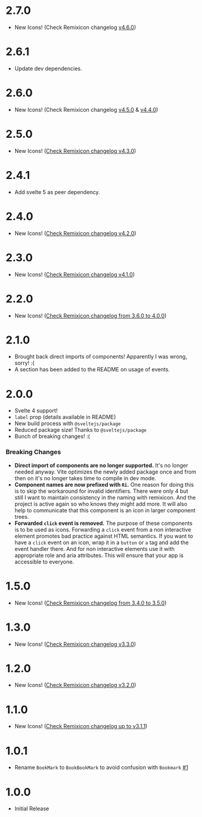 # 2.7.0

- New Icons! (Check Remixicon changelog [v4.6.0](https://github.com/Remix-Design/RemixIcon/releases/tag/v4.6.0))

# 2.6.1

- Update dev dependencies.

# 2.6.0

- New Icons! (Check Remixicon changelog [v4.5.0](https://github.com/Remix-Design/RemixIcon/releases/tag/v4.5.0) & [v4.4.0](https://github.com/Remix-Design/RemixIcon/releases/tag/v4.4.0))

# 2.5.0

- New Icons! ([Check Remixicon changelog v4.3.0](https://github.com/Remix-Design/RemixIcon/releases/tag/v4.3.0))

# 2.4.1

- Add svelte 5 as peer dependency.

# 2.4.0

- New Icons! ([Check Remixicon changelog v4.2.0](https://github.com/Remix-Design/RemixIcon/releases/tag/v4.2.0))

# 2.3.0

- New Icons! ([Check Remixicon changelog v4.1.0](https://github.com/Remix-Design/RemixIcon/releases/tag/v4.1.0))

# 2.2.0

- New Icons! ([Check Remixicon changelog from 3.6.0 to 4.0.0](https://github.com/Remix-Design/RemixIcon/releases))

# 2.1.0

- Brought back direct imports of components! Apparently I was wrong, sorry! :(
- A section has been added to the README on usage of events.

# 2.0.0

- Svelte 4 support!
- `label` prop (details available in README)
- New build process with `@sveltejs/package`
- Reduced package size! Thanks to `@sveltejs/package`
- Bunch of breaking changes! :(

### Breaking Changes

- **Direct import of components are no longer supported.** It's no longer needed anyway. Vite optimizes the newly added package once and from then on it's no longer takes time to compile in dev mode.
- **Component names are now prefixed with `Ri`.** One reason for doing this is to skip the workaround for invalid identifiers. There were only 4 but still I want to maintain consistency in the naming with remixicon. And the project is active again so who knows they might add more. It will also help to communicate that this component is an icon in larger component trees.
- **Forwarded `click` event is removed.** The purpose of these components is to be used as icons. Forwarding a `click` event from a non interactive element promotes bad practice against HTML semantics. If you want to have a `click` event on an icon, wrap it in a `button` or `a` tag and add the event handler there. And for non interactive elements use it with appropriate role and aria attributes. This will ensure that your app is accessible to everyone.

# 1.5.0

- New Icons! ([Check Remixicon changelog from 3.4.0 to 3.5.0](https://github.com/Remix-Design/RemixIcon/releases))

# 1.3.0

- New Icons! ([Check Remixicon changelog v3.3.0](https://github.com/Remix-Design/RemixIcon/releases/tag/v3.3.0))

# 1.2.0

- New Icons! ([Check Remixicon changelog v3.2.0](https://github.com/Remix-Design/RemixIcon/releases/tag/v3.2.0))

# 1.1.0

- New Icons! ([Check Remixicon changelog up to v3.1.1](https://github.com/Remix-Design/RemixIcon/releases))

# 1.0.1

- Rename `BookMark` to `BookBookMark` to avoid confusion with `Bookmark` [#1](https://github.com/aantusahaa/svelte-remixicon/pull/1)

# 1.0.0

- Initial Release
